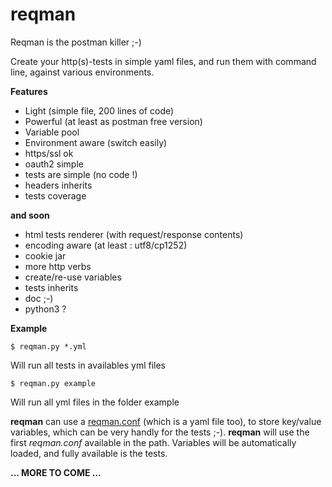 # reqman
Reqman is the postman killer ;-)

Create your http(s)-tests in simple yaml files, and run them with command line, against various environments.

**Features**
   * Light (simple file, 200 lines of code)
   * Powerful (at least as postman free version)
   * Variable pool
   * Environment aware (switch easily)
   * https/ssl ok
   * oauth2 simple
   * tests are simple (no code !)
   * headers inherits
   * tests coverage
  
**and soon**
   * html tests renderer (with request/response contents)
   * encoding aware (at least : utf8/cp1252)
   * cookie jar
   * more http verbs
   * create/re-use variables
   * tests inherits
   * doc ;-)
   * python3 ?

**Example**

    $ reqman.py *.yml
Will run all tests in availables yml files

    $ reqman.py example
Will run all yml files in the folder example

**reqman** can use a [reqman.conf](/example/reqman.conf) (which is a yaml file too), to store key/value variables, which can be very handly for the tests ;-). **reqman** will use the first _reqman.conf_ available in the path. Variables will be automatically loaded, and fully available is the tests.

**... MORE TO COME ...**
